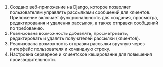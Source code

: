 1. Создано веб-приложение на Django, которое позволяет пользователям управлять рассылками 
   сообщений для клиентов. 
   Приложение включает функциональность для создания, просмотра, редактирования и удаления рассылок, 
   а также отправки сообщений по требованию.
2. Реализована возможность добавлять, просматривать, редактировать и удалять получателей рассылки (клиентов).
3. Реализована возможность отправки рассылки вручную через интерфейс пользователя и командную строку.
4. Настроена серверное и клиентское кеширование для повышения производительности.
